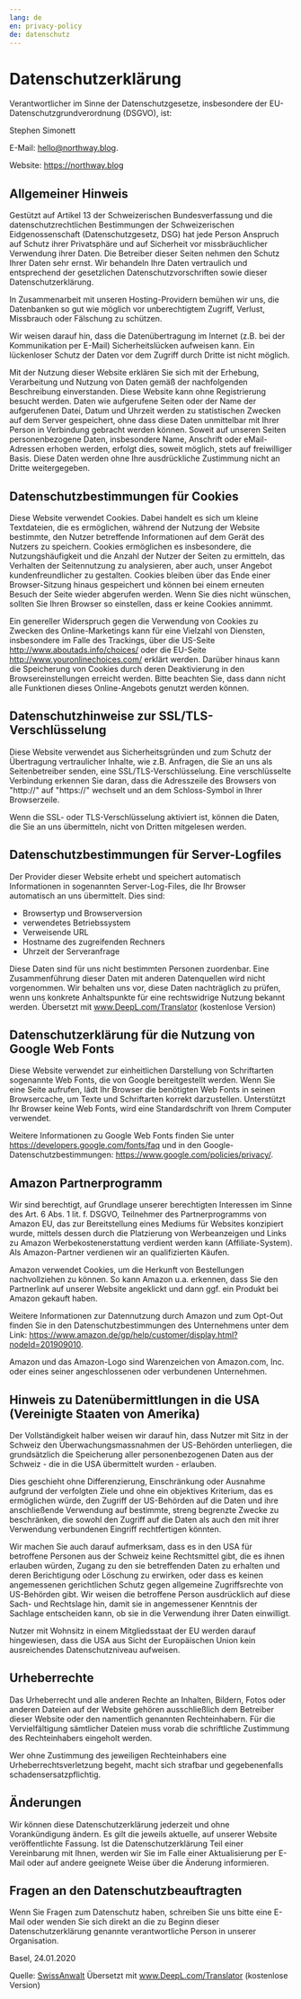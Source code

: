 ```yaml
---
lang: de
en: privacy-policy
de: datenschutz
---
```


# Datenschutzerklärung

Verantwortlicher im Sinne der Datenschutzgesetze, insbesondere der EU-Datenschutzgrundverordnung (DSGVO), ist:

Stephen Simonett

E-Mail: hello@northway.blog.

Website: https://northway.blog

## Allgemeiner Hinweis

Gestützt auf Artikel 13 der Schweizerischen Bundesverfassung und die datenschutzrechtlichen Bestimmungen der Schweizerischen Eidgenossenschaft (Datenschutzgesetz, DSG) hat jede Person Anspruch auf Schutz ihrer Privatsphäre und auf Sicherheit vor missbräuchlicher Verwendung ihrer Daten. Die Betreiber dieser Seiten nehmen den Schutz Ihrer Daten sehr ernst. Wir behandeln Ihre Daten vertraulich und entsprechend der gesetzlichen Datenschutzvorschriften sowie dieser Datenschutzerklärung.

In Zusammenarbeit mit unseren Hosting-Providern bemühen wir uns, die Datenbanken so gut wie möglich vor unberechtigtem Zugriff, Verlust, Missbrauch oder Fälschung zu schützen.

Wir weisen darauf hin, dass die Datenübertragung im Internet (z.B. bei der Kommunikation per E-Mail) Sicherheitslücken aufweisen kann. Ein lückenloser Schutz der Daten vor dem Zugriff durch Dritte ist nicht möglich.

Mit der Nutzung dieser Website erklären Sie sich mit der Erhebung, Verarbeitung und Nutzung von Daten gemäß der nachfolgenden Beschreibung einverstanden. Diese Website kann ohne Registrierung besucht werden. Daten wie aufgerufene Seiten oder der Name der aufgerufenen Datei, Datum und Uhrzeit werden zu statistischen Zwecken auf dem Server gespeichert, ohne dass diese Daten unmittelbar mit Ihrer Person in Verbindung gebracht werden können. Soweit auf unseren Seiten personenbezogene Daten, insbesondere Name, Anschrift oder eMail-Adressen erhoben werden, erfolgt dies, soweit möglich, stets auf freiwilliger Basis. Diese Daten werden ohne Ihre ausdrückliche Zustimmung nicht an Dritte weitergegeben.

## Datenschutzbestimmungen für Cookies

Diese Website verwendet Cookies. Dabei handelt es sich um kleine Textdateien, die es ermöglichen, während der Nutzung der Website bestimmte, den Nutzer betreffende Informationen auf dem Gerät des Nutzers zu speichern. Cookies ermöglichen es insbesondere, die Nutzungshäufigkeit und die Anzahl der Nutzer der Seiten zu ermitteln, das Verhalten der Seitennutzung zu analysieren, aber auch, unser Angebot kundenfreundlicher zu gestalten. Cookies bleiben über das Ende einer Browser-Sitzung hinaus gespeichert und können bei einem erneuten Besuch der Seite wieder abgerufen werden. Wenn Sie dies nicht wünschen, sollten Sie Ihren Browser so einstellen, dass er keine Cookies annimmt.

Ein genereller Widerspruch gegen die Verwendung von Cookies zu Zwecken des Online-Marketings kann für eine Vielzahl von Diensten, insbesondere im Falle des Trackings, über die US-Seite http://www.aboutads.info/choices/ oder die EU-Seite http://www.youronlinechoices.com/ erklärt werden. Darüber hinaus kann die Speicherung von Cookies durch deren Deaktivierung in den Browsereinstellungen erreicht werden. Bitte beachten Sie, dass dann nicht alle Funktionen dieses Online-Angebots genutzt werden können.

## Datenschutzhinweise zur SSL/TLS-Verschlüsselung

Diese Website verwendet aus Sicherheitsgründen und zum Schutz der Übertragung vertraulicher Inhalte, wie z.B. Anfragen, die Sie an uns als Seitenbetreiber senden, eine SSL/TLS-Verschlüsselung. Eine verschlüsselte Verbindung erkennen Sie daran, dass die Adresszeile des Browsers von "http://" auf "https://" wechselt und an dem Schloss-Symbol in Ihrer Browserzeile.

Wenn die SSL- oder TLS-Verschlüsselung aktiviert ist, können die Daten, die Sie an uns übermitteln, nicht von Dritten mitgelesen werden.

## Datenschutzbestimmungen für Server-Logfiles

Der Provider dieser Website erhebt und speichert automatisch Informationen in sogenannten Server-Log-Files, die Ihr Browser automatisch an uns übermittelt. Dies sind:

- Browsertyp und Browserversion
- verwendetes Betriebssystem
- Verweisende URL
- Hostname des zugreifenden Rechners
- Uhrzeit der Serveranfrage

Diese Daten sind für uns nicht bestimmten Personen zuordenbar. Eine Zusammenführung dieser Daten mit anderen Datenquellen wird nicht vorgenommen. Wir behalten uns vor, diese Daten nachträglich zu prüfen, wenn uns konkrete Anhaltspunkte für eine rechtswidrige Nutzung bekannt werden. Übersetzt mit www.DeepL.com/Translator (kostenlose Version)

## Datenschutzerklärung für die Nutzung von Google Web Fonts

Diese Website verwendet zur einheitlichen Darstellung von Schriftarten sogenannte Web Fonts, die von Google bereitgestellt werden. Wenn Sie eine Seite aufrufen, lädt Ihr Browser die benötigten Web Fonts in seinen Browsercache, um Texte und Schriftarten korrekt darzustellen. Unterstützt Ihr Browser keine Web Fonts, wird eine Standardschrift von Ihrem Computer verwendet.

Weitere Informationen zu Google Web Fonts finden Sie unter https://developers.google.com/fonts/faq und in den Google-Datenschutzbestimmungen: https://www.google.com/policies/privacy/.

## Amazon Partnerprogramm

Wir sind berechtigt, auf Grundlage unserer berechtigten Interessen im Sinne des Art. 6 Abs. 1 lit. f. DSGVO, Teilnehmer des Partnerprogramms von Amazon EU, das zur Bereitstellung eines Mediums für Websites konzipiert wurde, mittels dessen durch die Platzierung von Werbeanzeigen und Links zu Amazon Werbekostenerstattung verdient werden kann (Affiliate-System). Als Amazon-Partner verdienen wir an qualifizierten Käufen.

Amazon verwendet Cookies, um die Herkunft von Bestellungen nachvollziehen zu können. So kann Amazon u.a. erkennen, dass Sie den Partnerlink auf unserer Website angeklickt und dann ggf. ein Produkt bei Amazon gekauft haben.

Weitere Informationen zur Datennutzung durch Amazon und zum Opt-Out finden Sie in den Datenschutzbestimmungen des Unternehmens unter dem Link: https://www.amazon.de/gp/help/customer/display.html?nodeId=201909010.

Amazon und das Amazon-Logo sind Warenzeichen von Amazon.com, Inc. oder eines seiner angeschlossenen oder verbundenen Unternehmen.

## Hinweis zu Datenübermittlungen in die USA (Vereinigte Staaten von Amerika)

Der Vollständigkeit halber weisen wir darauf hin, dass Nutzer mit Sitz in der Schweiz den Überwachungsmassnahmen der US-Behörden unterliegen, die grundsätzlich die Speicherung aller personenbezogenen Daten aus der Schweiz - die in die USA übermittelt wurden - erlauben.

Dies geschieht ohne Differenzierung, Einschränkung oder Ausnahme aufgrund der verfolgten Ziele und ohne ein objektives Kriterium, das es ermöglichen würde, den Zugriff der US-Behörden auf die Daten und ihre anschließende Verwendung auf bestimmte, streng begrenzte Zwecke zu beschränken, die sowohl den Zugriff auf die Daten als auch den mit ihrer Verwendung verbundenen Eingriff rechtfertigen könnten.

Wir machen Sie auch darauf aufmerksam, dass es in den USA für betroffene Personen aus der Schweiz keine Rechtsmittel gibt, die es ihnen erlauben würden, Zugang zu den sie betreffenden Daten zu erhalten und deren Berichtigung oder Löschung zu erwirken, oder dass es keinen angemessenen gerichtlichen Schutz gegen allgemeine Zugriffsrechte von US-Behörden gibt. Wir weisen die betroffene Person ausdrücklich auf diese Sach- und Rechtslage hin, damit sie in angemessener Kenntnis der Sachlage entscheiden kann, ob sie in die Verwendung ihrer Daten einwilligt.

Nutzer mit Wohnsitz in einem Mitgliedsstaat der EU werden darauf hingewiesen, dass die USA aus Sicht der Europäischen Union kein ausreichendes Datenschutzniveau aufweisen.

## Urheberrechte

Das Urheberrecht und alle anderen Rechte an Inhalten, Bildern, Fotos oder anderen Dateien auf der Website gehören ausschließlich dem Betreiber dieser Website oder den namentlich genannten Rechteinhabern. Für die Vervielfältigung sämtlicher Dateien muss vorab die schriftliche Zustimmung des Rechteinhabers eingeholt werden.

Wer ohne Zustimmung des jeweiligen Rechteinhabers eine Urheberrechtsverletzung begeht, macht sich strafbar und gegebenenfalls schadensersatzpflichtig.

## Änderungen

Wir können diese Datenschutzerklärung jederzeit und ohne Vorankündigung ändern. Es gilt die jeweils aktuelle, auf unserer Website veröffentlichte Fassung. Ist die Datenschutzerklärung Teil einer Vereinbarung mit Ihnen, werden wir Sie im Falle einer Aktualisierung per E-Mail oder auf andere geeignete Weise über die Änderung informieren.

## Fragen an den Datenschutzbeauftragten

Wenn Sie Fragen zum Datenschutz haben, schreiben Sie uns bitte eine E-Mail oder wenden Sie sich direkt an die zu Beginn dieser Datenschutzerklärung genannte verantwortliche Person in unserer Organisation.

Basel, 24.01.2020

Quelle: [SwissAnwalt](https://www.swissanwalt.ch/) Übersetzt mit www.DeepL.com/Translator (kostenlose Version)
